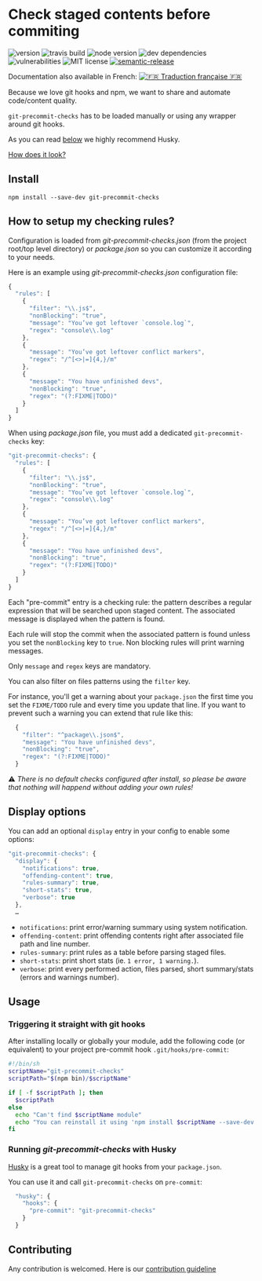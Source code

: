 # Check staged contents before commiting

![version](https://img.shields.io/github/release/mbrehin/git-precommit-checks.svg)
![travis build](https://img.shields.io/travis/com/mbrehin/git-precommit-checks.svg)
![node version](https://img.shields.io/node/v/git-precommit-checks.svg)
![dev dependencies](https://img.shields.io/david/dev/mbrehin/git-precommit-checks.svg)
![vulnerabilities](https://img.shields.io/snyk/vulnerabilities/npm/git-precommit-checks.svg)
![MIT license](https://img.shields.io/github/license/mbrehin/git-precommit-checks.svg)
[![semantic-release](https://img.shields.io/badge/%20%20%F0%9F%93%A6%F0%9F%9A%80-semantic--release-e10079.svg)](https://github.com/semantic-release/semantic-release)

Documentation also available in French: [![🇫🇷 Traduction française 🇫🇷](https://img.shields.io/badge/FR-Traduction%20fran%C3%A7aise-blue.svg)](https://github.com/mbrehin/git-precommit-checks/blob/master/README_fr.md)

Because we love git hooks and npm, we want to share and automate code/content quality.

`git-precommit-checks` has to be loaded manually or using any wrapper around git hooks.

As you can read [below](#running-git-precommit-checks-with-husky) we highly recommend Husky.

[How does it look?](https://asciinema.org/a/224134)

## Install

`npm install --save-dev git-precommit-checks`

## How to setup my checking rules?

Configuration is loaded from _git-precommit-checks.json_ (from the project root/top level directory) or _package.json_ so you can customize it according to your needs.

Here is an example using _git-precommit-checks.json_ configuration file:

```js
{
  "rules": [
    {
      "filter": "\\.js$",
      "nonBlocking": "true",
      "message": "You’ve got leftover `console.log`",
      "regex": "console\\.log"
    },
    {
      "message": "You’ve got leftover conflict markers",
      "regex": "/^[<>|=]{4,}/m"
    },
    {
      "message": "You have unfinished devs",
      "nonBlocking": "true",
      "regex": "(?:FIXME|TODO)"
    }
  ]
}
```

When using _package.json_ file, you must add a dedicated `git-precommit-checks` key:

```js
"git-precommit-checks": {
  "rules": [
    {
      "filter": "\\.js$",
      "nonBlocking": "true",
      "message": "You’ve got leftover `console.log`",
      "regex": "console\\.log"
    },
    {
      "message": "You’ve got leftover conflict markers",
      "regex": "/^[<>|=]{4,}/m"
    },
    {
      "message": "You have unfinished devs",
      "nonBlocking": "true",
      "regex": "(?:FIXME|TODO)"
    }
  ]
}
```

Each "pre-commit" entry is a checking rule: the pattern describes a regular expression that will be searched upon staged content. The associated message is displayed when the pattern is found.

Each rule will stop the commit when the associated pattern is found unless you set the `nonBlocking` key to `true`. Non blocking rules will print warning messages.

Only `message` and `regex` keys are mandatory.

You can also filter on files patterns using the `filter` key.

For instance, you'll get a warning about your `package.json` the first time you set the `FIXME/TODO` rule and every time you update that line. If you want to prevent such a warning you can extend that rule like this:

```js
  {
    "filter": "^package\\.json$",
    "message": "You have unfinished devs",
    "nonBlocking": "true",
    "regex": "(?:FIXME|TODO)"
  }
```

⚠️ _There is no default checks configured after install, so please be aware that nothing will happend without adding your own rules!_

## Display options

You can add an optional `display` entry in your config to enable some options:

```js
"git-precommit-checks": {
  "display": {
    "notifications": true,
    "offending-content": true,
    "rules-summary": true,
    "short-stats": true,
    "verbose": true
  },
  …
```

- `notifications`: print error/warning summary using system notification.
- `offending-content`: print offending contents right after associated file path and line number.
- `rules-summary`: print rules as a table before parsing staged files.
- `short-stats`: print short stats (ie. `1 error, 1 warning.`).
- `verbose`: print every performed action, files parsed, short summary/stats (errors and warnings number).

## Usage

### Triggering it straight with git hooks

After installing locally or globally your module, add the following code (or equivalent) to your project pre-commit hook `.git/hooks/pre-commit`:

```bash
#!/bin/sh
scriptName="git-precommit-checks"
scriptPath="$(npm bin)/$scriptName"

if [ -f $scriptPath ]; then
  $scriptPath
else
  echo "Can't find $scriptName module"
  echo "You can reinstall it using 'npm install $scriptName --save-dev' or delete this hook"
fi
```

### Running _git-precommit-checks_ with Husky

[Husky](https://github.com/typicode/husky) is a great tool to manage git hooks from your `package.json`.

You can use it and call `git-precommit-checks` on `pre-commit`:

```js
  "husky": {
    "hooks": {
      "pre-commit": "git-precommit-checks"
    }
  }
```

## Contributing

Any contribution is welcomed. Here is our [contribution guideline](CONTRIBUTING.md)
